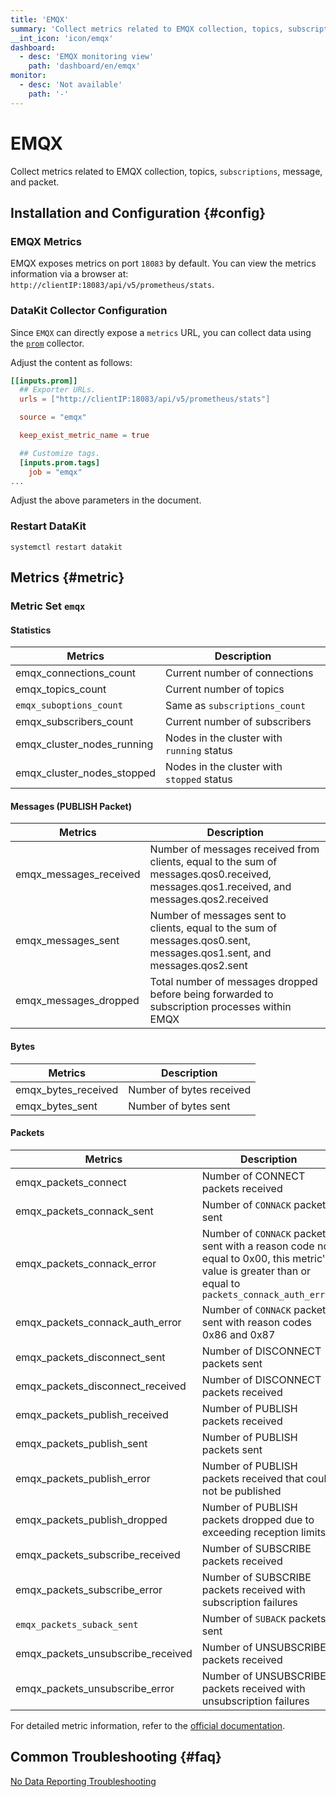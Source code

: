 ```yaml
---
title: 'EMQX'
summary: 'Collect metrics related to EMQX collection, topics, subscriptions, message, and packet'
__int_icon: 'icon/emqx'
dashboard:
  - desc: 'EMQX monitoring view'
    path: 'dashboard/en/emqx'
monitor:
  - desc: 'Not available'
    path: '-'
---
```


<!-- markdownlint-disable MD025 -->
# EMQX
<!-- markdownlint-enable -->

Collect metrics related to EMQX collection, topics, `subscriptions`, message, and packet.

## Installation and Configuration {#config}

### EMQX Metrics

EMQX exposes metrics on port `18083` by default. You can view the metrics information via a browser at: `http://clientIP:18083/api/v5/prometheus/stats`.

### DataKit Collector Configuration

Since `EMQX` can directly expose a `metrics` URL, you can collect data using the [`prom`](./prom.md) collector.

Adjust the content as follows:

```toml
[[inputs.prom]]
  ## Exporter URLs.
  urls = ["http://clientIP:18083/api/v5/prometheus/stats"]

  source = "emqx"

  keep_exist_metric_name = true

  ## Customize tags.
  [inputs.prom.tags]
    job = "emqx"  
...
```

Adjust the above parameters in the document.

### Restart DataKit

```shell
systemctl restart datakit
```

## Metrics {#metric}

### Metric Set `emqx`

#### Statistics

| Metrics | Description |
| --- | --- |
| emqx_connections_count | Current number of connections |
| emqx_topics_count | Current number of topics |
| `emqx_suboptions_count` | Same as `subscriptions_count` |
| emqx_subscribers_count | Current number of subscribers |
| emqx_cluster_nodes_running | Nodes in the cluster with `running` status |
| emqx_cluster_nodes_stopped | Nodes in the cluster with `stopped` status |

#### Messages (PUBLISH Packet)

| Metrics | Description |
| --- | --- |
| emqx_messages_received | Number of messages received from clients, equal to the sum of messages.qos0.received, messages.qos1.received, and messages.qos2.received |
| emqx_messages_sent | Number of messages sent to clients, equal to the sum of messages.qos0.sent, messages.qos1.sent, and messages.qos2.sent |
| emqx_messages_dropped | Total number of messages dropped before being forwarded to subscription processes within EMQX |

#### Bytes

| Metrics | Description |
| --- | --- |
| emqx_bytes_received | Number of bytes received |
| emqx_bytes_sent | Number of bytes sent |

#### Packets

| Metrics | Description |
| --- | --- |
| emqx_packets_connect | Number of CONNECT packets received |
| emqx_packets_connack_sent | Number of `CONNACK` packets sent |
| emqx_packets_connack_error | Number of `CONNACK` packets sent with a reason code not equal to 0x00, this metric's value is greater than or equal to `packets_connack_auth_error` |
| emqx_packets_connack_auth_error | Number of `CONNACK` packets sent with reason codes 0x86 and 0x87 |
| emqx_packets_disconnect_sent | Number of DISCONNECT packets sent |
| emqx_packets_disconnect_received | Number of DISCONNECT packets received |
| emqx_packets_publish_received | Number of PUBLISH packets received |
| emqx_packets_publish_sent | Number of PUBLISH packets sent |
| emqx_packets_publish_error | Number of PUBLISH packets received that could not be published |
| emqx_packets_publish_dropped | Number of PUBLISH packets dropped due to exceeding reception limits |
| emqx_packets_subscribe_received | Number of SUBSCRIBE packets received |
| emqx_packets_subscribe_error | Number of SUBSCRIBE packets received with subscription failures |
| `emqx_packets_suback_sent` | Number of `SUBACK` packets sent |
| emqx_packets_unsubscribe_received | Number of UNSUBSCRIBE packets received |
| emqx_packets_unsubscribe_error | Number of UNSUBSCRIBE packets received with unsubscription failures |

For detailed metric information, refer to the [official documentation](https://www.emqx.io/docs/en/v5.1/observability/metrics-and-stats.html#metrics-reference).

## Common Troubleshooting {#faq}

[No Data Reporting Troubleshooting](../datakit/why-no-data.md)